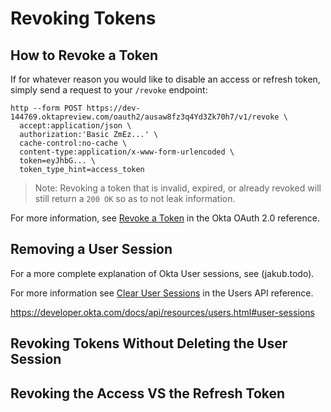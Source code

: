 # Revoking Tokens

## How to Revoke a Token

If for whatever reason you would like to disable an access or refresh token, simply send a request to your `/revoke` endpoint:

```
http --form POST https://dev-144769.oktapreview.com/oauth2/ausaw8fz3q4Yd3Zk70h7/v1/revoke \
  accept:application/json \
  authorization:'Basic ZmEz...' \
  cache-control:no-cache \
  content-type:application/x-www-form-urlencoded \
  token=eyJhbG... \
  token_type_hint=access_token
```

> Note: Revoking a token that is invalid, expired, or already revoked will still return a `200 OK` so as to not leak information.

For more information, see [Revoke a Token](https://developer.okta.com/docs/api/resources/oauth2.html#revoke-a-token) in the Okta OAuth 2.0 reference.

## Removing a User Session

For a more complete explanation of Okta User sessions, see (jakub.todo).

For more information see [Clear User Sessions](https://developer.okta.com/docs/api/resources/users.html#clear-user-sessions) in the Users API reference.

https://developer.okta.com/docs/api/resources/users.html#user-sessions

## Revoking Tokens Without Deleting the User Session

## Revoking the Access VS the Refresh Token

